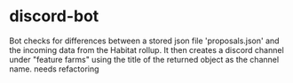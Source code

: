 # discord-bot

Bot checks for differences between a stored json file 'proposals.json' and the incoming data from the Habitat rollup. It then creates a discord channel under "feature farms" using the title of the returned object as the channel name. needs refactoring
